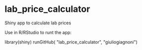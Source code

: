 # lab_price_calculator
Shiny app to calculate lab prices

Use in R/RStudio to runt the app:

library(shiny)
runGitHub( "lab_price_calculator", "giuliogiagnoni")
